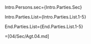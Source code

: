 Intro.Persons.sec={Intro.Parties.Sec}

Intro.Parties.List={Intro.Parties.List.1-5}

End.Parties.List={End.Parties.List.1-5}
 
=[04/Sec/Agt.04.md]

